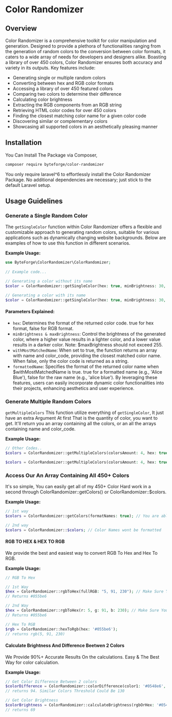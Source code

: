 # Color Randomizer

## Overview

Color Randomizer is a comprehensive toolkit for color manipulation and generation. Designed to provide a plethora of functionalities ranging from the generation of random colors to the conversion between color formats, it caters to a wide array of needs for developers and designers alike. Boasting a library of over 450 colors, Color Randomizer ensures both accuracy and variety in its outputs. Key features include:

- Generating single or multiple random colors
- Converting between hex and RGB color formats
- Accessing a library of over 450 featured colors
- Comparing two colors to determine their difference
- Calculating color brightness
- Extracting the RGB components from an RGB string
- Retrieving HTML color codes for over 450 colors
- Finding the closest matching color name for a given color code
- Discovering similar or complementary colors
- Showcasing all supported colors in an aesthetically pleasing manner

## Installation
You Can Install The Package via Composer,

```bash
composer require byteforge/color-randomizer
```
You only require laravel^6 to effortlessly install the Color Randomizer Package. No additional dependencies are necessary; just stick to the default Laravel setup.

## Usage Guidelines

### Generate a Single Random Color

The `getSingleColor` function within Color Randomizer offers a flexible and customizable approach to generating random colors, suitable for various applications such as dynamically changing website backgrounds. Below are examples of how to use this function in different scenarios.

**Example Usage:**

```php
use ByteForge\ColorRandomizer\ColorRandomizer;
 
// Example code...

// Generating a color without its name
$color = ColorRandomizer::getSingleColor(hex: true, minBrightness: 30, maxBrightness: 255, withMostMatchedName: false);

// Generating a color with its name
$color = ColorRandomizer::getSingleColor(hex: true, minBrightness: 30, maxBrightness: 255, withMostMatchedName: true, formattedName: true);
```

#### Parameters Explained:

- `hex`: Determines the format of the returned color code. true for hex format, false for RGB format.
- `minBrightness & maxBrightness`: Control the brightness of the generated color, where a higher value results in a lighter color, and a lower value results in a darker color. Note: $maxBrightness should not exceed 255.
- `withMostMatchedName`: When set to true, the function returns an array with name and color_code, providing the closest matched color name. When false, only the color code is returned as a string.
- `formattedName`: Specifies the format of the returned color name when $withMostMatchedName is true. true for a formatted name (e.g., 'Alice Blue'), false for the raw name (e.g., 'alice blue').
By leveraging these features, users can easily incorporate dynamic color functionalities into their projects, enhancing aesthetics and user experience.

### Generate Multiple Random Colors

`getMultipleColors` This function utilize everything of `getSingleColor`, It just have an extra Argument At first That is the quantity of color, you want to get. It'll return you an array containing all the colors, or an all the arrays containing name and color_code.

**Example Usage:**
```php
// Other Codes..
$colors = ColorRandomizer::getMultipleColors(colorsAmount: 4, hex: true, minBrightness: 30, maxBrightness: 255, withMostMatchedName: true, formattedName: true); // returns an array like, [['name'=> Blue, 'color_code' => '#0000FF'], ['name' => 'Alice Blue', 'color_code' => '#F0F8FF' ...]]

$colors = ColorRandomizer::getMultipleColors(colorsAmount: 4, hex: true, minBrightness: 30, maxBrightness: 255, withMostMatchedName: false) ;// returns an array like, ['#ED872D', '#483D8B', '#DE3163' ...]
```

### Access Our An Array Containing All 450+ Colors
It's so simple, You can easily get all of my 450+ Color Hard work in a second through ColorRandomizer::getColors() or ColorRandomizer::$colors.

**Example Usage:**
```php
// 1st way
$colors = ColorRandomizer::getColors(formatNames: true); // You are able to Format Names through The function, This makes it better than the 2nd way.

// 2nd way
$colors = ColorRandomizer::$colors; // Color Names wont be formatted
```

#### RGB TO HEX & HEX TO RGB
We provide the best and easiest way to convert RGB To Hex and Hex To RGB.

**Example Usage:**
```php
// RGB To Hex

// 1st Way
$hex = ColorRandomizer::rgbToHex(fullRGB: "5, 91, 230"); // Make Sure You Specify The Argument Name Like 'fullRGB: $myRGB'. You can also give the RGB like rgb(5, 91, 230),
// Returns #055be6

// 2nd Way
$hex = ColorRandomizer::rgbToHex(r: 5, g: 91, b: 230); // Make Sure You Specify The Argument Name Like 'r:, g: and b:',
// Returns #055be6

// Hex To RGB
$rgb = ColorRandomizer::hexToRgb(hex: '#055be6');
// returns rgb(5, 91, 230)
```

#### Calculate Brightness And Difference Beetwen 2 Colors
We Provide 90%+ Accurate Results On the calculations. Easy & The Best Way for color calculation.

**Example Usage:**
```php
// Get Color Difference Between 2 colors
$colorDifference = ColorRandomizer::colorDifference(color1: '#0548e6', color2: '#05a6e6', hex: true); // Hex refers that your color1 and color2 is Hex or RGB.
// returns 94. Similar Colors Threshold Could Be 130

// Get Color Brightness
$colorBrightness = ColorRandomizer::calculateBrightness(rgbOrHex: '#0548e6', type: 'hex'); // type must be hex or rgb, Its for verifying your Color code Type.
// returns 69

```
